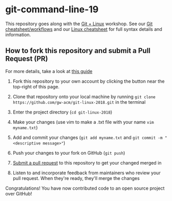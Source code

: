 # git-command-line-19

This repository goes along with the [Git + Linux](http://acm.seas.gwu.edu/workshops.html) workshop.
See our [Git cheatsheet/workflows](TODO) and our [Linux cheatsheet](TODO) for full syntax details and information.

## How to fork this repository and submit a Pull Request (PR)
For more details, take a look at [this guide](https://guides.github.com/activities/forking/)

 1. Fork this repository to your own account by clicking the button near the top-right of this page.
 
 2. Clone that repository onto your local machine by running `git clone https://github.com/gw-acm/git-linux-2018.git` in the terminal
 
 3. Enter the project directory (`cd git-linux-2018`)
 
 4. Make your changes (use vim to make a .txt file with your name `vim
   myname.txt`)
 
 5. Add and commit your changes (`git add myname.txt` and `git commit -m "<descriptive message>"`)
 
 6. Push your changes to your fork on GitHub (`git push`)
 
 7. [Submit a pull request](https://github.com/gw-acm/git-linux-2018/compare) to this repository to get your changed merged in
 
 8. Listen to and incorporate feedback from maintainers who review your pull request. When they're ready, they'll merge the changes

Congratulations! You have now contributed code to an open source project over GitHub!
